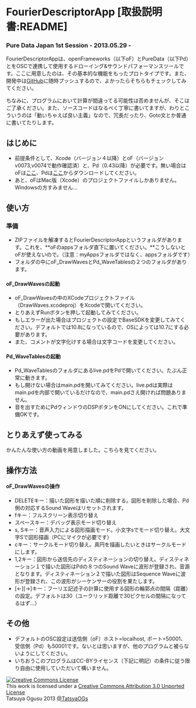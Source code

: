 # FourierDescriptorApp [取扱説明書:README]
### Pure Data Japan 1st Session - 2013.05.29 -

FourierDescriptorAppは、openFrameworks（以下oF）とPureData（以下Pd）とをOSCで連携して使用するドローイング&サウンドパフォーマンスツールです。ここに用意したのは、その基本的な機能をもったプロトタイプです。また、開発中は[GitHub](https://github.com/TatsuyaOGth/FourierDescriptorApp)に随時プッシュするので、よかったらそちらもチェックしてみてください。  
  
ちなみに、プログラムにおいて計算が間違ってる可能性は否めませんが、そこはご了承ください。また、ソースコードはなるべく丁寧に書いてますが、わりとこういうのは「動いちゃえば良い主義」なので、冗長だったり、Goto文とか普通に書いてたりします。
  

## はじめに
* 前提条件として、Xcode（バージョン４以降）とoF（バージョンv0073,v0074で動作確認済）と、Pd（0.43以降）が必要です。無い場合はoFは[ここ](http://www.openframeworks.cc/download/)、Pdは[ここ](http://puredata.info/downloads/pd-extended)からダウンロードしてください。
* あと、oFはMac版（Xcode）のプロジェクトファイルしかありません。Windowsの方すみません…

## 使い方
### 準備
* ZIPファイルを解凍するとFourierDescriptorAppというフォルダがあります。これを、**oFのappsフォルダ直下に置いてください。**こうしないとoFが使えないので。（注意：myAppsフォルダではなく、appsフォルダです）
* フォルダの中にoF_DrawWavesとPd_WaveTablesの２つのフォルダがあります。

#### oF_DrawWavesの起動
* oF_DrawWavesの中のXCodeプロジェクトファイル（DrawWaves.xcodeproj）をXcodeで開いてください。
* とりあえずRunボタンを押して起動してみてください。
* もしエラーが出た場合はプロジェクトの設定でBaseSDKを変更してみてください。デフォルトでは10.8になっているので、OSによっては10.7にする必要があります。
* また、コメントが文字化けする場合は文字コードを変更してください。

#### Pd_WaveTablesの起動
* Pd_WaveTablesのフォルダにあるlive.pdをPdで開いてください。たぶん正常に動きます。
* もし開けない場合はmain.pdを開いてみてください。live.pdは実際はmain.pdを内部で開いているだけなので、main.pdさえ開ければ問題ありません。
* 音を出すためにPdウィンドウのDSPボタンをONにしてください。これで準備OKです。

## とりあえず使ってみる
かんたんな使い方の動画を用意しました。こちらを見てください。

## 操作方法

#### oF_DrawWavesの操作
* DELETEキー：描いた図形を描いた順に削除する。図形を削除した場合、Pd側の対応するSound Waveはリセットされます。
* fキー：フルスクリーン表示切り替え
* スペースキー：デバッグ表示モード切り替え
* s, Sキー：音声入力による図形描画モード。小文字sでモード切り替え。大文字Sで図形描画（PCにマイクが必要です）
* cキー：サークルモード切り替え。真円を描画したいときはサークルモードにします。
* 1,2キー：図形から送信先のディスティネーションの切り替え。ディスティネーション１で描いた図形はPdの８つのSound Waveに波形が登録され、音源となります。ディスティネーション２で描いた図形はSequence Waveに波形が登録され、この波形がシーケンサーの役割を果たします。
* [←][→]キー：フーリエ記述子の計算に使用する図形の輪郭点の間隔（距離）の設定。デフォルトは30（ユークリッド距離で30ピクセルの間隔になってるはず…）


## その他
* デフォルトのOSC設定は送信側（oF）ホスト=localhost, ポート=50001、受信側（Pd）も50001です。ないとは思いますが、他のプログラムと被らないようにしてください。
* いちおうこのプログラムはCC-BYライセンス（下記に明記）の条件に従う限り自由に使用していただいて構いません。


<a rel="license" href="http://creativecommons.org/licenses/by/3.0/"><img alt="Creative Commons License" style="border-width:0" src="http://i.creativecommons.org/l/by/3.0/88x31.png" />  
</a>This work is licensed under a <a rel="license" href="http://creativecommons.org/licenses/by/3.0/">Creative Commons Attribution 3.0 Unported License</a>  
Tatsuya Ogusu 2013 [@TatsyaOGs](https://twitter.com/TatsuyaOGs)